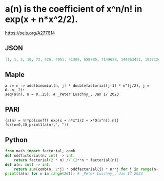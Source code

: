 # a\(n\) is the coefficient of x^n/n\! in exp\(x \+ n\*x^2/2\)\.
https://oeis.org/A277614
## JSON
```JSON
[1, 1, 3, 10, 73, 426, 4951, 41308, 658785, 7149628, 144963451, 1937124696, 47660873833, 756536698360, 21888570052623, 402400189738576, 13384439813823361, 279666289640774928, 10512823691028429235, 246061359639756047008, 10314843348672697017801, 267328220273408530004896, 12363686002049118477390343, 351473836594567725961268160, 17776996370247936310502612833, 550002942283550733215994429376]
```
## Maple
```Maple
a := n -> add(binomial(n, j) * doublefactorial(j-1) * n^(j/2), j = 0..n, 2):
seq(a(n), n = 0..25); # _Peter Luschny_, Jan 17 2023
```
## PARI
```PARI
{a(n) = n!*polcoeff( exp(x + n*x^2/2 + x*O(x^n)),n)}
for(n=0,30,print1(a(n),", "))
```
## Python
```Python
from math import factorial, comb
def oddfactorial(n: int) -> int:
    return factorial(2 * n) // (2**n * factorial(n))
def a(n: int) -> int:
    return sum(comb(n, 2*j) * oddfactorial(j) * n**j for j in range(n+1))
print([a(n) for n in range(26)]) # _Peter Luschny_, Jan 17 2023
```

